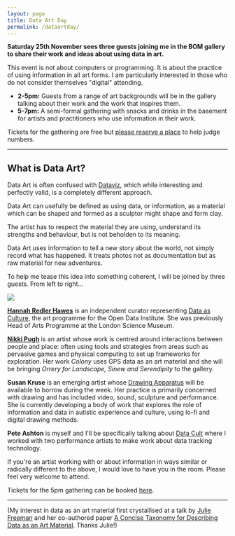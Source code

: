 ```yaml
---
layout: page
title: Data Art Day
permalink: /dataartday/
---
```


**Saturday 25th November sees three guests joining me in the BOM gallery to share their work and ideas about using data in art.** 

This event is not about computers or programming. It is about the practice of using information in all art forms. I am particularly interested in those who do not consider themselves "digital" attending. 

- **2-5pm:** Guests from a range of art backgrounds will be in the gallery talking about their work and the work that inspires them. 
- **5-7pm:** A semi-formal gathering with snacks and drinks in the basement for artists and practitioners who use information in their work. 

Tickets for the gathering are free but [please reserve a place](https://www.eventbrite.co.uk/e/data-art-day-tickets-39793686989) to help judge numbers. 

*****

## What is Data Art?

Data Art is often confused with [Dataviz](https://en.wikipedia.org/wiki/Data_visualization), which while interesting and perfectly valid, is a completely different approach. 

Data Art can usefully be defined as using data, or information, as a material which can be shaped and formed as a sculptor might shape and form clay. 

The artist has to respect the material they are using, understand its strengths and behaviour, but is not beholden to its meaning. 

Data Art uses information to tell a new story about the world, not simply record what has happened. It treats photos not as documentation but as raw material for new adventures. 

To help me tease this idea into something coherent, I will be joined by three guests. From left to right...

![](http://instructionsforhumans.com/images/hannah_nikki_susan_pete.jpg)

**[Hannah Redler Hawes](https://theodi.org/team/hannah-redler)** is an independent curator representing [Data as Culture](https://theodi.org/culture), the art programme for the Open Data Institute. She was previously Head of Arts Programme at the London Science Museum. 

**[Nikki Pugh](http://npugh.co.uk/)** is an artist whose work is centred around interactions between people and place: often using tools and strategies from areas such as pervasive games and physical computing to set up frameworks for exploration. Her work *Colony* uses GPS data as an art material and she will be bringing *Orrery for Landscape, Sinew and Serendipity* to the gallery. 

**Susan Kruse** is an emerging artist whose [Drawing Apparatus](http://instructionsforhumans.com/kruse/) will be available to borrow during the week. Her practice is primarily concerned with drawing and has included video, sound, sculpture and performance. She is currently developing a body of work that explores the role of information and data in autistic experience and culture, using lo-fi and digital drawing methods. 

**Pete Ashton** is myself and I'll be specifically talking about [Data Cult](http://instructionsforhumans.com/datacult/) where I worked with two performance artists to make work about data tracking technology.

If you're an artist working with or about information in ways similar or radically different to the above, I would love to have you in the room. Please feel very welcome to attend. 

Tickets for the 5pm gathering can be booked [here](https://www.eventbrite.co.uk/e/data-art-day-tickets-39793686989). 

*****

(My interest in data as an art material first crystallised at a talk by [Julie Freeman](http://www.translatingnature.org) and her co-authored paper [A Concise Taxonomy for Describing Data as an Art Material](https://www.researchgate.net/publication/283053670_A_Concise_Taxonomy_for_Describing_Data_as_an_Art_Material). Thanks Julie!)

